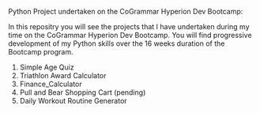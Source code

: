 Python Project undertaken on the CoGrammar Hyperion Dev Bootcamp:

In this repositry you will see the projects that I have undertaken during my time on the CoGrammar Hyperion Dev Bootcamp. You will find progressive development of my Python skills over the 16 weeks duration of the Bootcamp program.

1. Simple Age Quiz
2. Triathlon Award Calculator
3.  Finance_Calculator
4.  Pull and Bear Shopping Cart (pending)
5.  Daily Workout Routine Generator 
